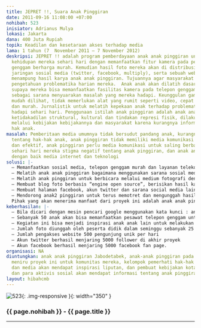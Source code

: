 ```yaml
---
title: JEPRET !!, Suara Anak Pinggiran
date: 2011-09-16 11:08:00 +07:00
nohibah: 523
inisiator: Adrianus Mulya
lokasi: Jakarta
dana: 400 Juta Rupiah
topik: Keadilan dan kesetaraan akses terhadap media
lama: 1 tahun (7  November 2011 – 7 November 2012)
deskripsi: JEPRET !! adalah program pemberdayaan anak anak pinggiran untuk memotret
  kehidupan mereka sehari hari dengan memanfaatkan fitur kamera pada pesawat telepon
  genggam berharga murah. Kemudian hasil foto mereka akan di distribusikan melalui
  jaringan sosial media (twitter, facebook, multiply), serta sebuah web khusus yang
  menampung hasil karya anak anak pinggiran. Tujuannya agar masyarakat luas memperoleh
  pengetahuan problematika harian mereka.  Anak anak akan dilatih dasar foto jurnalistik
  supaya mereka bisa memanfaatkan fasilitas kamera pada telepon genggam murah tersebut
  sebagai sarana menyuarakan masalah yang mereka hadapi. Keunggulan gambar foto adalah
  mudah dilihat, tidak memerlukan alat yang rumit seperti video, cepat mengkasesnya
  dan murah. Jurnalistik untuk melatih kepekaan anak terhadap problematika yang mereka
  hadapi sehari hari. Penggunaan istilah anak pinggiran adalah anak anak yang mengalami
  ketidakadilan struktural, kultural dan tindakan represi fisik, dilakukan oleh pemerintah
  melalui kebijakan kebijakannya dan masyarakat karena kurangnya informasi tentang
  hak anak.
masalah: Pemberitaan media umumnya tidak bersudut pandang anak, kurangnya liputan
  tentang hak-hak anak, anak pinggiran tidak memiliki media komunikasi yang murah
  dan efektif, anak pinggiran perlu media komunikasi untuk saling berbagi masalah
  sehari hari mereka stigma negatif tentang anak pinggiran, dan anak anak belum mengenal
  dengan baik media internet dan teknologi
solusi: |-
  – Memanfaatkan sosial media, telepon genggam murah dan layanan telekomunikasi untuk menyuarakan hak anak pinggiran.
  – Melatih anak anak pinggiran bagaimana menggunakan sarana sosial media, pesawat telepon genggam murah dan layanan telekomunikasi sebagai alat untuk bersuara.
  – Melatih anak pinggiran untuk berbicara melalui medium fotografi dengan memotret setiap kejadian mereka alami sehari hari. Mengapa foto? Dengan kemajuan teknologi telepon genggam berfitur kamera digital menjadi murah, memotret menjadi kegiatan yang sangat mudah, bahkan menjadi rutinitas dikalangan anak anak. Tinggal pencet jadi gambar. Selain itu bendanya ringan,kecil dan mudah dibawa bawa, sehingga ketika ada kejadian anak bisa langsung memotret dan mengunggahnya. Melalui citra visual, orang akan mudah mendapatkan gambaran suasana di lokasi kejadian masing masing.
  – Membuat blog foto berbasis “engine open source”, berisikan hasil karya anak anak sehingga mereka bisa saling mempelajari kehidupan satu komunitas dengan komunitas lainnya, dan suara mereka bisa didengar masyarakat luas.
  – Membuat halaman facebook, akun twitter dan sarana social media lain.
  – Mendorong anak2 pinggiran untuk terus memotret dan mengunggah hasil jepretannya dengan insentif pulsa Rp. 5000 per 5 foto. Pengunggah terbanyak tiap bulan akan mendapat bonus pulsa Rp.25000,00, dan hasil foto terbaik akan mendapat beasiswa magang di media.
  Pihak yang akan menerima manfaat dari proyek ini adalah anak anak pinggiran Jabodetabek, anak-anak pinggiran pada umumnya akan meniru proyek ini untuk komunitas mereka, kelompok pemerhati hak-hak anak, wartawan dan media akan mendapat inspirasi liputan, dan pembuat kebijakan kota, serta akademisi dan para aktivis sosial akan mendapat informasi tentang anak pinggiran
keberhasilan: |-
  – Bila dicari dengan mesin pencari google menggunakan kata kunci : anak pinggiran, anak jalanan, “street children”, “Indonesian street children”, halaman web ini yang akan tampil.
  – Sebanyak 50 anak akan bisa memanfaatkan pesawat telepon genggam untuk memotret, kemudian mengunggahnya ke akun sosial media untuk menyuarakan kehidupan mereka.
  – Kegiatan ini bisa menjadi inspirasi anak anak lain untuk melakukan hal yang sama dengan jumlah penggunggah lebih dari 50 anak.
  – Jumlah foto diunggah oleh peserta didik dalam seminggu sebanyak 25 foto.
  – Jumlah pengakses website 500 pengunjung unik per hari
  – Akun twitter berhasil menjaring 5000 follower di akhir proyek
  – Akun facebook berhasil menjaring 5000 facebook fan page.
organisasi: NA
diuntungkan: anak anak pinggiran Jabodetabek, anak-anak pinggiran pada umumnya akan
  meniru proyek ini untuk komunitas mereka, kelompok pemerhati hak-hak anak, wartawan
  dan media akan mendapat inspirasi liputan, dan pembuat kebijakan kota, serta akademisi
  dan para aktivis sosial akan mendapat informasi tentang anak pinggiran
layout: hibahcmb
---
```


![523](/static/img/hibahcmb/523.png){: .img-responsive }{: width="350" }

### {{ page.nohibah }} - {{ page.title }}

---
